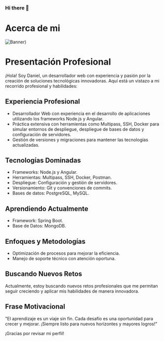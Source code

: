 ### Hi there 👋

# Acerca de mi

![Banner]([/DanielLizcano/DanielLizcano/blob/main/Banner.PNG))

# Presentación Profesional

¡Hola! Soy Daniel, un desarrollador web con experiencia y pasión por la creación de soluciones tecnológicas innovadoras. Aquí está un vistazo a mi recorrido profesional y habilidades:

## Experiencia Profesional

- Desarrollador Web con experiencia en el desarrollo de aplicaciones utilizando los frameworks Node.js y Angular.
- Práctica extensiva con herramientas como Multipass, SSH, Docker para simular entornos de despliegue, despliegue de bases de datos y configuración de servidores.
- Gestión de versiones y migraciones para mantener las tecnologías actualizadas.

## Tecnologías Dominadas

- Frameworks: Node.js y Angular.
- Herramientas: Multipass, SSH, Docker, Postman.
- Despliegue: Configuración y gestión de servidores.
- Versionamiento: Git y convenciones de commits.
- Bases de datos: PostgreSQL, MySQL.

## Aprendiendo Actualmente

- Framework: Spring Boot.
- Base de Datos: MongoDB.

## Enfoques y Metodologías

- Optimización de procesos para mejorar la eficiencia.
- Manejo de soporte técnico con atención oportuna.

## Buscando Nuevos Retos

Actualmente, estoy buscando nuevos retos profesionales que me permitan seguir creciendo y aplicar mis habilidades de manera innovadora.

## Frase Motivacional

"El aprendizaje es un viaje sin fin. Cada desafío es una oportunidad para crecer y mejorar. ¡Siempre listo para nuevos horizontes y mayores logros!"

¡Gracias por revisar mi perfil!






<!--
**DanielLizcano/DanielLizcano** is a ✨ _special_ ✨ repository because its `README.md` (this file) appears on your GitHub profile.

Here are some ideas to get you started:

- 🔭 I’m currently working on ...
- 🌱 I’m currently learning ...
- 👯 I’m looking to collaborate on ...
- 🤔 I’m looking for help with ...
- 💬 Ask me about ...
- 📫 How to reach me: ...
- 😄 Pronouns: ...
- ⚡ Fun fact: ...
-->

